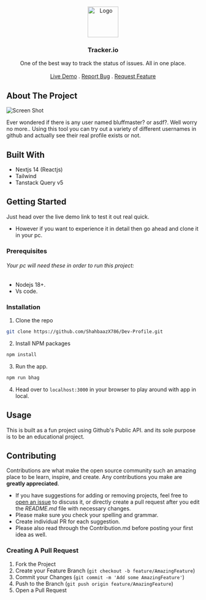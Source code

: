 <br/>
<p align="center">
  <a href="https://github.com/Shahbaazx786/Dev-Profile-Finder">
    <img src="public/search.png" alt="Logo" width="80" height="80">
  </a>

  <h3 align="center">Tracker.io</h3>

  <p align="center">
    One of the best way to track the status of issues. All in one place.
    <br/>
    <br/>
    <a href="https://tracker.io-neon.vercel.app/">Live Demo</a>
    .
    <a href="https://github.com/ShahbaazX786/Tracker.io/issues">Report Bug</a>
    .
    <a href="https://github.com/ShahbaazX786/Tracker.io/issues">Request Feature</a>
  </p>
</p>



## About The Project

![Screen Shot](public/GithubDevFinder.png)

Ever wondered if there is any user named bluffmaster? or asdf?. 
Well worry no more.. Using this tool you can try out a variety of different usernames in github and actually see their real profile exists or not.

## Built With

- Nextjs 14 (Reactjs)
- Tailwind
- Tanstack Query v5

## Getting Started

Just head over the live demo link to test it out real quick.
- However if you want to experience it in detail then go ahead and clone it in your pc.

### Prerequisites

###### Your pc will need these in order to run this project:
- Nodejs 18+.
- Vs code.

### Installation

1. Clone the repo

```sh
git clone https://github.com/ShahbaazX786/Dev-Profile.git
```

2. Install NPM packages

```sh
npm install
```

3. Run the app.

```sh
npm run bhag
```

4. Head over to ```localhost:3000``` in your browser to play around with app in local.

## Usage

This is built as a fun project using Github's Public API. and its sole purpose is to be an educational project.

## Contributing

Contributions are what make the open source community such an amazing place to be learn, inspire, and create. Any contributions you make are **greatly appreciated**.
* If you have suggestions for adding or removing projects, feel free to [open an issue](https://github.com/ShahbaazX786/Dev-Profile/issues/new) to discuss it, or directly create a pull request after you edit the *README.md* file with necessary changes.
* Please make sure you check your spelling and grammar.
* Create individual PR for each suggestion.
* Please also read through the Contribution.md before posting your first idea as well.

### Creating A Pull Request

1. Fork the Project
2. Create your Feature Branch (`git checkout -b feature/AmazingFeature`)
3. Commit your Changes (`git commit -m 'Add some AmazingFeature'`)
4. Push to the Branch (`git push origin feature/AmazingFeature`)
5. Open a Pull Request<br/>
<p align="center">